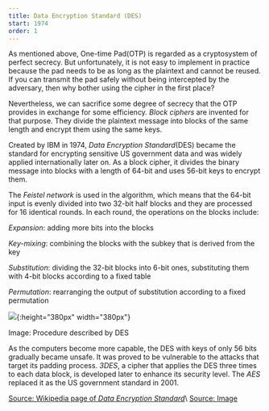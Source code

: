 ```yaml
---
title: Data Encryption Standard (DES)
start: 1974
order: 1
---
```


As mentioned above, One-time Pad(OTP) is regarded as a cryptosystem of perfect secrecy. But unfortunately, it is not easy to implement in practice because the pad needs to be as long as the plaintext and cannot be reused. If you can transmit the pad safely without being intercepted by the adversary, then why bother using the cipher in the first place?

Nevertheless, we can sacrifice some degree of secrecy that the OTP provides in exchange for some efficiency. _Block ciphers_ are invented for that purpose. They divide the plaintext message into blocks of the same length and encrypt them using the same keys.

Created by IBM in 1974, _Data Encryption Standard_(DES) became the standard for encrypting sensitive US government data and was widely applied internationally later on. As a block cipher, it divides the binary message into blocks with a length of 64-bit and uses 56-bit keys to encrypt them. 

The _Feistel network_ is used in the algorithm, which means that the 64-bit input is evenly divided into two 32-bit half blocks and they are processed for 16 identical rounds. In each round, the operations on the blocks include:

_Expansion_: adding more bits into the blocks

_Key-mixing_: combining the blocks with the subkey that is derived from the key

_Substitution_: dividing the 32-bit blocks into 6-bit ones, substituting them with 4-bit blocks according to a fixed table

_Permutation_: rearranging the output of substitution according to a fixed permutation

![](https://gblobscdn.gitbook.com/assets%2F-LcH-QVg6rYxTtCdeD1x%2F-Lnvz31vIYnJQRresaDe%2F-Lnvz3zcSRpAj0WiA1di%2Fdes_structure.jpg?alt=media){:height="380px" width="380px"}

Image: Procedure described by DES

As the computers become more capable, the DES with keys of only 56 bits gradually became unsafe. It was proved to be vulnerable to the attacks that target its padding process. _3DES_, a cipher that applies the DES three times to each data block, is developed later to enhance its security level. The _AES_ replaced it as the US government standard in 2001. 

[Source: Wikipedia page of _Data Encryption Standard_](https://en.wikipedia.org/wiki/Data_Encryption_Standard)\\
[Source: Image](https://gblobscdn.gitbook.com/assets%2F-LcH-QVg6rYxTtCdeD1x%2F-Lnvz31vIYnJQRresaDe%2F-Lnvz3zcSRpAj0WiA1di%2Fdes_structure.jpg?alt=media)
